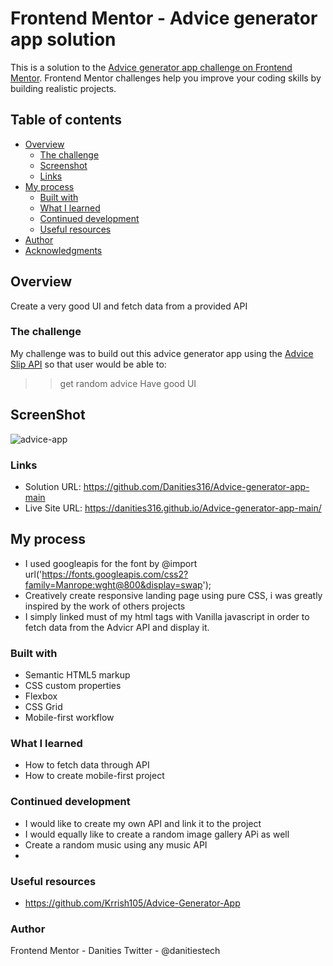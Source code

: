 # Frontend Mentor - Advice generator app solution

This is a solution to the [Advice generator app challenge on Frontend Mentor](https://www.frontendmentor.io/challenges/advice-generator-app-QdUG-13db). Frontend Mentor challenges help you improve your coding skills by building realistic projects.

## Table of contents

- [Overview](#overview)
  - [The challenge](#the-challenge)
  - [Screenshot](#screenshot)
  - [Links](#links)
- [My process](#my-process)
  - [Built with](#built-with)
  - [What I learned](#what-i-learned)
  - [Continued development](#continued-development)
  - [Useful resources](#useful-resources)
- [Author](#author)
- [Acknowledgments](#acknowledgments)

## Overview
Create a very good UI and fetch data from a provided API


### The challenge

My challenge was to build out this advice generator app using the [Advice Slip API](https://api.adviceslip.com) so that user would be able to:
>> get random advice
>> Have good UI

## ScreenShot
![advice-app](https://user-images.githubusercontent.com/12422620/171427853-e704cf8b-9310-44c8-8569-7865ef398697.png)


### Links

- Solution URL: https://github.com/Danities316/Advice-generator-app-main
- Live Site URL: https://danities316.github.io/Advice-generator-app-main/

## My process
- I used googleapis for the font by @import url('https://fonts.googleapis.com/css2?family=Manrope:wght@800&display=swap');
- Creatively create responsive landing page using pure CSS, i was greatly inspired by the work of others projects
- I simply linked must of my html tags with Vanilla javascript in order to fetch data from the Advicr API and display it.

### Built with
- Semantic HTML5 markup
- CSS custom properties
- Flexbox
- CSS Grid
- Mobile-first workflow

### What I learned
- How to fetch data through API
- How to create mobile-first project



### Continued development
- I would like to create my own API and link it to the project
- I would equally like to create a random image gallery APi as well
- Create a random music using any music API
- 
### Useful resources
- https://github.com/Krrish105/Advice-Generator-App

### Author
Frontend Mentor - Danities
Twitter - @danitiestech


